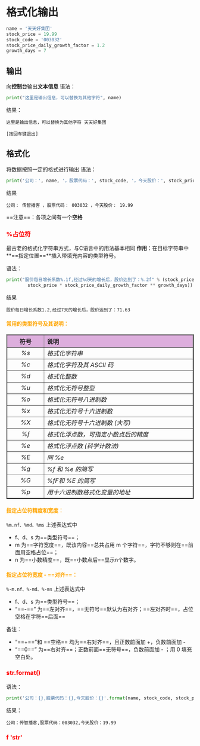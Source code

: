 # 格式化输出

```python
name = '天天好集团'
stock_price = 19.99
stock_code = '003032'
stock_price_daily_growth_factor = 1.2
growth_days = 7
```

## 输出
向**控制台**输出**文本信息**
语法：
```python
print("这里是输出信息，可以替换为其他字符", name)
```
结果：
```
这里是输出信息，可以替换为其他字符 天天好集团

[按回车键退出]
```

## 格式化
将数据按照一定的格式进行输出
语法：
```python
print('公司：', name, '，股票代码：', stock_code, '，今天股价：', stock_price)
```
结果
```
公司： 传智播客 ，股票代码： 003032 ，今天股价： 19.99
```
==注意==：各项之间有一个**空格**

### <font color=red>%占位符</font>
最古老的格式化字符串方式，与C语言中的用法基本相同
**作用**：在目标字符串中**==指定位置==**插入带填充内容的类型符号。

语法：
```python
print("股价每日增长系数%.1f,经过%d天的增长后，股价达到了：%.2f" % (stock_price_daily_growth_factor, growth_days, 
		stock_price * stock_price_daily_growth_factor ** growth_days))
```
结果
```
股价每日增长系数1.2,经过7天的增长后，股价达到了：71.63
```
#### <font color=orange>常用的类型符号及其说明：</font>
<table width="600" border="2"><tr><th width="100" bgcolor="#ddAedd" align="center">符号</th><th width="500" bgcolor="#ddAedd" align="left">说明</th></tr><tr><td align="center"><i>%s</i></td><td align="left"><i>格式化字符串</i></td></tr><tr><td align="center"><i>%c</i></td><td align="left"><i>格式化字符及其 ASCII 码</i></td></tr><tr><td align="center"><i>%d</i></td><td align="left"><i>格式化整数</i></td></tr><tr><td align="center"><i>%u</i></td><td align="left"><i>格式化无符号整型</i></td></tr><tr><td align="center"><i>%o</i></td><td align="left"><i>格式化无符号八进制数</i></td></tr><tr><td align="center"><i>%x</i></td><td align="left"><i>格式化无符号十六进制数</i></td></tr><tr><td align="center"><i>%X</i></td><td align="left"><i>格式化无符号十六进制数 (大写)</i></td></tr><tr><td align="center"><i>%f</i></td><td align="left"><i>格式化浮点数，可指定小数点后的精度</i></td></tr><tr><td align="center"><i>%e</i></td><td align="left"><i>格式化浮点数 (科学计数法)</i></td></tr><tr><td align="center"><i>%E</i></td><td align="left"><i>同 %e</i></td></tr><tr><td align="center"><i>%g</i></td><td align="left"><i>%f 和 %e 的简写</i></td></tr><tr><td align="center"><i>%G</i></td><td align="left"><i>%fF和 %E 的简写</i></td></tr><tr><td align="center"><i>%p</i></td><td align="left"><i>用十六进制数格式化变量的地址</i></td></tr></table>

#### <font color=orange>指定占位符精度和宽度：</font>
```%m.nf、%md、%ms```
上述表达式中
- f、d、s 为==类型符号==；
- m 为==字符宽度==，既该内容==总共占用 m 个字符==，字符不够则在==前面用空格占位==；
- n 为==小数精度==，既==小数点后==显示n个数字。

#### <font color=orange>指定占位符宽度 - ==对齐==：</font>
```%-m.nf、%-md、%-ms```
上述表达式中
- f、d、s 为==类型符号==；
- “==-==” 为==左对齐==，==无符号==默认为右对齐；==左对齐时==，占位空格在字符==后面==

备注：
- “==+==”和 ==空格== 均为==右对齐==，且正数前面加 +，负数前面加 -
- “==0==” 为==右对齐==；正数前面==无符号==，负数前面加 - ；用 0 填充空白处。

### <font color=red>str.format()</font>
语法：
```python
print('公司：{},股票代码：{},今天股价：{}'.format(name, stock_code, stock_price))
```
结果：
```
公司：传智播客,股票代码：003032,今天股价：19.99
```

### <font color=red>f 'str'</font>

<!--stackedit_data:
eyJoaXN0b3J5IjpbLTE3Nzc2NzM1NTEsNjQzMDkyODY0LDM0MT
I5ODU5N119
-->